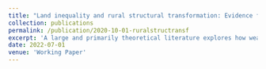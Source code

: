 ```yaml
---
title: "Land inequality and rural structural transformation: Evidence from India" (with Harrison Mitchell and Frances Lu)
collection: publications
permalink: /publication/2020-10-01-ruralstructransf
excerpt: 'A large and primarily theoretical literature explores how wealth inequality interacts with financial frictions in the process of economic growth, with limited attention to landholding distributions. In this paper, we highlight key facts about rural landholding inequality and local structural transformation, and demonstrate the macroeconomic consequences using a dynamic heterogeneous agent model that features frictions in both land and credit markets. We show that these interacting frictions limit the ability of rural landholders to engage in higher productivity irrigated agriculture and non-agricultural entrepreneurship that enable structural transformation. We provide evidence that the distribution of land ownership can systematically determine which localities can productively cultivate land and utilize wealth generated thus for financing non-agricultural enterprises in the long-run. '
date: 2022-07-01
venue: 'Working Paper'
---
```

